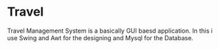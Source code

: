 # Travel
Travel Management System is a basically GUI baesd application.
In this i use Swing and Awt for the designing and Mysql for the Database.
